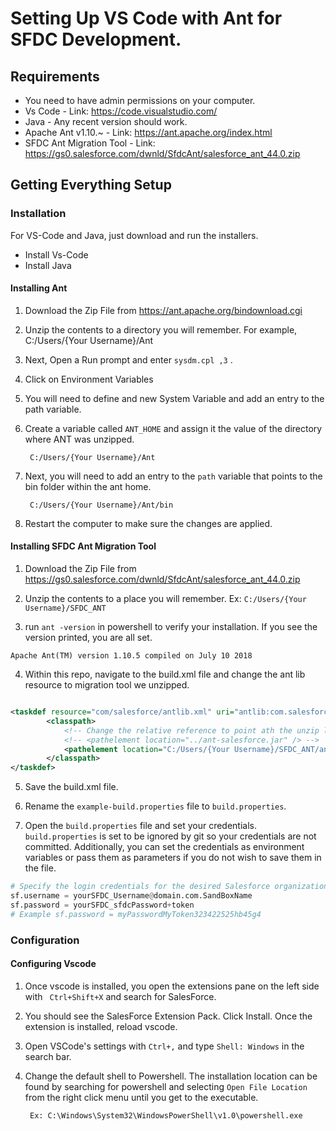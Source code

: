 # Setting Up VS Code with Ant for SFDC Development.

## Requirements
- You need to have admin permissions on your computer. 
- Vs Code - Link: https://code.visualstudio.com/
- Java - Any recent version should work.
- Apache Ant v1.10.~ - Link: https://ant.apache.org/index.html
- SFDC Ant Migration Tool - Link: https://gs0.salesforce.com/dwnld/SfdcAnt/salesforce_ant_44.0.zip

## Getting Everything Setup
### Installation
For VS-Code and Java, just download and run the installers.
- Install Vs-Code
- Install Java 


#### Installing Ant
1. Download the Zip File from https://ant.apache.org/bindownload.cgi
2. Unzip the contents to a directory you will remember. For example, C:/Users/{Your Username}/Ant
3. Next,  Open a Run prompt and enter ```sysdm.cpl ,3```  .
4. Click on Environment Variables
5. You will need to define and new System Variable and add an entry to the path variable. 
6. Create a variable called ```ANT_HOME``` and assign it the value of the directory where ANT was unzipped. 

        C:/Users/{Your Username}/Ant

7. Next, you will need to add an entry to the ```path``` variable that points to the bin folder within the ant home.

        C:/Users/{Your Username}/Ant/bin

8. Restart the computer to make sure the changes are applied.

#### Installing SFDC Ant Migration Tool
1. Download the Zip File from https://gs0.salesforce.com/dwnld/SfdcAnt/salesforce_ant_44.0.zip

2. Unzip the contents to a place you will remember. Ex: ``` C:/Users/{Your Username}/SFDC_ANT ```

3. run ```ant -version``` in powershell to verify your installation. If you see the version printed, you are all set. 
        
```shell 
Apache Ant(TM) version 1.10.5 compiled on July 10 2018
```

4. Within this repo, navigate to the build.xml file and change the ant lib resource to migration tool we unzipped. 
```xml 

<taskdef resource="com/salesforce/antlib.xml" uri="antlib:com.salesforce">
        <classpath>
            <!-- Change the relative reference to point ath the unzip location. -->
            <!-- <pathelement location="../ant-salesforce.jar" /> -->  	
            <pathelement location="C:/Users/{Your Username}/SFDC_ANT/ant-salesforce.jar" />	
        </classpath>
</taskdef> 

```

5. Save the build.xml file.

6. Rename the ```example-build.properties``` file to ```build.properties```.

7. Open the ```build.properties``` file and set your credentials. ```build.properties``` is set to be ignored by git so your credentials are not committed. Additionally, you can set the credentials as environment variables or pass them as parameters if you do not wish to save them in the file. 

```python
# Specify the login credentials for the desired Salesforce organization
sf.username = yourSFDC_Username@domain.com.SandBoxName
sf.password = yourSFDC_sfdcPassword+token
# Example sf.password = myPasswordMyToken323422525hb45g4

```

### Configuration

#### Configuring Vscode
1.  Once vscode is installed, you open the extensions pane on the left side with ``` Ctrl+Shift+X``` and search for SalesForce.

2. You should see the SalesForce Extension Pack. Click Install. Once the extension is installed, reload vscode. 

3. Open VSCode's settings with ```Ctrl+,``` and type ```Shell: Windows``` in the search bar. 

4. Change the default shell to Powershell. The installation location can be found by searching for powershell and selecting ```Open File Location``` from the right click menu until you get to the executable. 

        Ex: C:\Windows\System32\WindowsPowerShell\v1.0\powershell.exe






